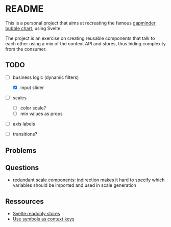# README

This is a personal project that aims at recreating the famous [gapminder bubble chart](https://www.gapminder.org/tools/#$chart-type=bubbles&url=v1), using Svelte.

The project is an exercise on creating reusable components that talk to each other using a mix of the context API and stores, thus hiding complexity from the consumer.


## TODO
- [ ] business logic (dynamic filters)
  - [x] input slider
- [ ] scales
  - [ ] color scale?
  - [ ] min values as props
- [ ] axis labels
- [ ] transitions?


## Problems

## Questions
- redundant scale components: indirection makes it hard to specify which variables should be imported and used in scale generation


## Ressources
- [Svelte readonly stores](https://svelte.dev/docs#run-time-svelte-store-readonly)
- [Use symbols as context keys](https://svelte.dev/tutorial/context-api)
